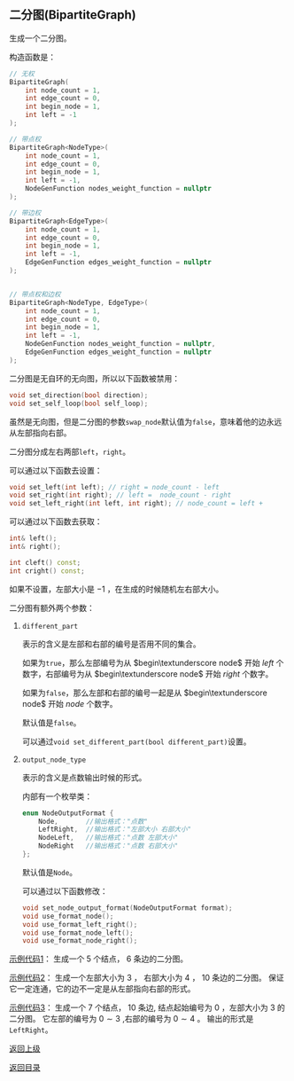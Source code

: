 ## 二分图(BipartiteGraph)

生成一个二分图。

构造函数是：
```cpp
// 无权
BipartiteGraph(
    int node_count = 1, 
    int edge_count = 0, 
    int begin_node = 1, 
    int left = -1
);

// 带点权
BipartiteGraph<NodeType>(
    int node_count = 1, 
    int edge_count = 0, 
    int begin_node = 1, 
    int left = -1,
    NodeGenFunction nodes_weight_function = nullptr
);

// 带边权
BipartiteGraph<EdgeType>(
    int node_count = 1, 
    int edge_count = 0, 
    int begin_node = 1, 
    int left = -1,
    EdgeGenFunction edges_weight_function = nullptr
);


// 带点权和边权
BipartiteGraph<NodeType, EdgeType>(
    int node_count = 1, 
    int edge_count = 0, 
    int begin_node = 1, 
    int left = -1,
    NodeGenFunction nodes_weight_function = nullptr,
    EdgeGenFunction edges_weight_function = nullptr
);
```

二分图是无自环的无向图，所以以下函数被禁用：

```cpp
void set_direction(bool direction);
void set_self_loop(bool self_loop);
```

虽然是无向图，但是二分图的参数`swap_node`默认值为`false`，意味着他的边永远从左部指向右部。

二分图分成左右两部`left`，`right`。

可以通过以下函数去设置：

```cpp
void set_left(int left); // right = node_count - left
void set_right(int right); // left =  node_count - right
void set_left_right(int left, int right); // node_count = left +
```

可以通过以下函数去获取：

```cpp
int& left();
int& right();

int cleft() const;
int cright() const;
```

如果不设置，左部大小是 $-1$ ，在生成的时候随机左右部大小。

二分图有额外两个参数：

1. `different_part`

    表示的含义是左部和右部的编号是否用不同的集合。

    如果为`true`，那么左部编号为从  $begin\textunderscore node$ 开始 $left$ 个数字，右部编号为从  $begin\textunderscore node$ 开始 $right$ 个数字。

    如果为`false`，那么左部和右部的编号一起是从  $begin\textunderscore node$ 开始 $node$ 个数字。

    默认值是`false`。

    可以通过`void set_different_part(bool different_part)`设置。

2. `output_node_type`

    表示的含义是点数输出时候的形式。

    内部有一个枚举类：

    ```cpp
    enum NodeOutputFormat {
        Node,       //输出格式："点数"
        LeftRight,  //输出格式："左部大小 右部大小"
        NodeLeft,   //输出格式："点数 左部大小"
        NodeRight   //输出格式："点数 右部大小"
    };
    ```
    默认值是`Node`。

    可以通过以下函数修改：

    ```cpp
    void set_node_output_format(NodeOutputFormat format);
    void use_format_node();
    void use_format_left_right();
    void use_format_node_left();
    void use_format_node_right();
    ```
    

[示例代码1](../../../examples/bipartite_graph1.cpp)：
生成一个 $5$ 个结点， $6$ 条边的二分图。

[示例代码2](../../../examples/bipartite_graph2.cpp)：
生成一个左部大小为 $3$ ， 右部大小为 $4$ ， $10$ 条边的二分图。
保证它一定连通，它的边不一定是从左部指向右部的形式。

[示例代码3](../../../examples/bipartite_graph3.cpp)：
生成一个 $7$ 个结点， $10$ 条边, 结点起始编号为 $0$ ，左部大小为 $3$ 的二分图。
它左部的编号为 $0\sim3$ ,右部的编号为 $0\sim4$ 。
输出的形式是`LeftRight`。

[返回上级](./summary.md)

[返回目录](../../home.md)
